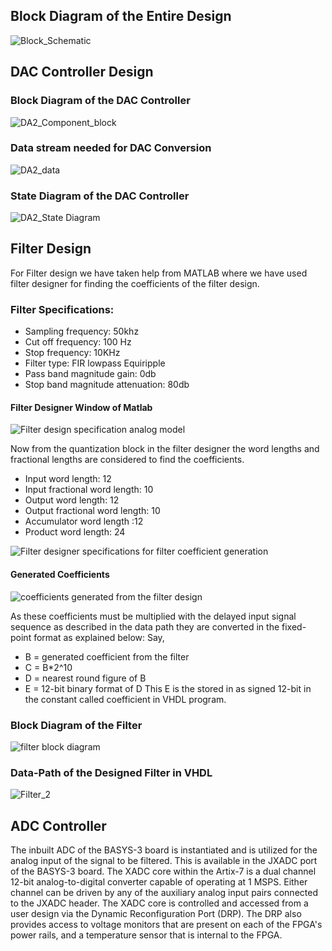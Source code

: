 
## Block Diagram of the Entire Design
![Block_Schematic](https://user-images.githubusercontent.com/47363228/167665816-a53d3f17-6cf4-4c12-add6-043ee9e49a36.png)

## DAC Controller Design

### Block Diagram of the DAC Controller
![DA2_Component_block](https://user-images.githubusercontent.com/47363228/167687300-52f6f06f-aeb4-4eb3-8cc7-eb6e3ebcb082.JPG)

### Data stream needed for DAC Conversion
![DA2_data](https://user-images.githubusercontent.com/47363228/167687413-66dc8b44-8bfa-433d-90c9-ad8ce6dfa9f3.JPG)

### State Diagram of the DAC Controller
![DA2_State Diagram](https://user-images.githubusercontent.com/47363228/167687670-f5ef661c-2a91-421f-b8b4-e90e38fa3766.JPG)

## Filter Design
For Filter design we have taken help from MATLAB where we have used filter designer for finding the coefficients of the filter design.

### Filter Specifications:
- Sampling frequency: 50khz
- Cut off frequency: 100 Hz
- Stop frequency: 10KHz
- Filter type: FIR lowpass Equiripple
- Pass band magnitude gain: 0db
- Stop band magnitude attenuation: 80db

#### Filter Designer Window of Matlab
![Filter design specification analog model](https://user-images.githubusercontent.com/47363228/169640560-51be31e9-a256-4b4f-902d-9883506f3dec.PNG)


Now from the quantization block in the filter designer the word lengths and fractional lengths are considered to find the coefficients. 
- Input word length: 12
- Input fractional word length: 10
- Output word length:  12
- Output fractional word length: 10
- Accumulator word length :12
- Product word length: 24

![Filter designer specifications  for filter coefficient generation](https://user-images.githubusercontent.com/47363228/169640571-d1db266c-e680-459f-99b3-353201af1682.PNG)


#### Generated Coefficients
![coefficients generated from the filter design](https://user-images.githubusercontent.com/47363228/169640589-1d3eb9c8-3282-43b8-9bc3-a4ad91cb1dd8.PNG)


As these coefficients must be multiplied with the delayed input signal sequence as described in the data path they are converted in the 
fixed-point format as explained below:
Say, 
- B = generated coefficient from the filter
- C = B*2^10 
- D = nearest round figure of B
- E = 12-bit binary format of D 
This E is the stored in as signed 12-bit in the constant called coefficient in VHDL program.  

### Block Diagram of the Filter
![filter block diagram](https://user-images.githubusercontent.com/47363228/169640598-ea9c34b3-9bd0-4cd8-9888-18f3ce234e1e.PNG)


### Data-Path of the Designed Filter in VHDL
![Filter_2](https://user-images.githubusercontent.com/47363228/169640616-cc78396d-17b4-4a38-8110-0dff50919e83.jpg)


## ADC Controller
The inbuilt ADC of the BASYS-3 board is instantiated and is utilized for the analog input of the signal to be filtered. This is available 
in the JXADC port of the BASYS-3 board.
The XADC core within the Artix-7 is a dual channel 12-bit analog-to-digital converter capable of operating at 1 MSPS. 
Either channel can be driven by any of the auxiliary analog input pairs connected to the JXADC header. The XADC core is 
controlled and accessed from a user design via the Dynamic Reconfiguration Port (DRP). The DRP also provides access to voltage 
monitors that are present on each of the FPGA's power rails, and a temperature sensor that is internal to the FPGA.
